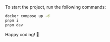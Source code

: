 To start the project, run the following commands:

```sh
docker compose up -d
pnpm i
pnpm dev
```

Happy coding! 🎉
